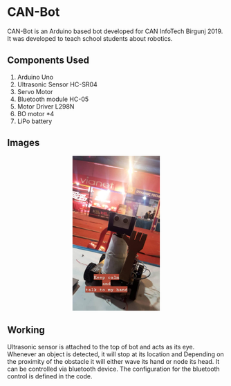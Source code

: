 # CAN-Bot

CAN-Bot is an Arduino based bot developed for CAN InfoTech Birgunj 2019. It was developed to teach school students about robotics.

## Components Used

1. Arduino Uno
2. Ultrasonic Sensor HC-SR04
3. Servo Motor
4. Bluetooth module HC-05
5. Motor Driver L298N
6. BO motor *4
7. LiPo battery

## Images

<div align="center">
   <img src="./images/bot.jpg" width="40%" height="40%" />
</div>

## Working

Ultrasonic sensor is attached to the top of bot and acts as its eye. Whenever an object is detected, it will stop at its location and Depending on the proximity of the obstacle it will either wave its hand or node its head. It can be controlled via bluetooth device. The configuration for the bluetooth control is defined in the code.